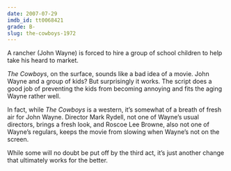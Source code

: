 ```yaml
---
date: 2007-07-29
imdb_id: tt0068421
grade: B-
slug: the-cowboys-1972
---
```


A rancher (John Wayne) is forced to hire a group of school children to help take his heard to market.

_The Cowboys_, on the surface, sounds like a bad idea of a movie. John Wayne and a group of kids? But surprisingly it works. The script does a good job of preventing the kids from becoming annoying and fits the aging Wayne rather well.

In fact, while _The Cowboys_ is a western, it’s somewhat of a breath of fresh air for John Wayne. Director Mark Rydell, not one of Wayne’s usual directors, brings a fresh look, and Roscoe Lee Browne, also not one of Wayne’s regulars, keeps the movie from slowing when Wayne’s not on the screen.

While some will no doubt be put off by the third act, it’s just another change that ultimately works for the better.

